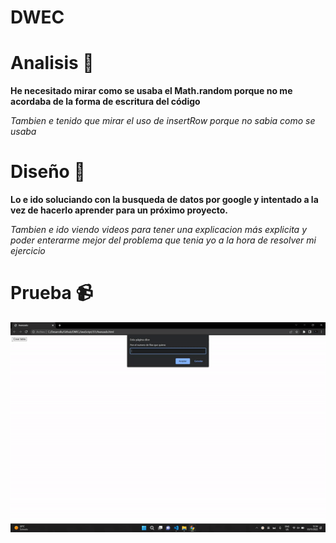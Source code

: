 # DWEC
# Analisis  :pencil:

**He necesitado mirar como se usaba el Math.random porque no me acordaba de la forma de escritura del código**


*Tambien e tenido que mirar el uso de insertRow porque no sabia como se usaba*


# Diseño   :triangular_ruler:

**Lo e ido soluciando con la busqueda de datos por google y intentado a la vez de hacerlo aprender para un próximo proyecto.**

*Tambien e ido viendo videos para tener una explicacion más explicita y poder enterarme mejor del problema que tenia yo a la hora de resolver mi ejercicio*





# Prueba  :video_camera:



![image](gif.gif)



